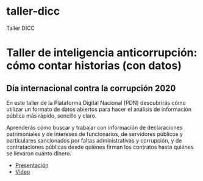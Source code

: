 # taller-dicc
Taller DICC
# Taller de inteligencia anticorrupción: cómo contar historias (con datos)
## Día internacional contra la corrupción 2020

En este taller de la Plataforma Digital Nacional (PDN) descubrirás cómo utilizar un formato de datos abiertos para hacer el análisis de información pública más rápido, sencillo y claro.

Aprenderás cómo buscar y trabajar con información de declaraciones patrimoniales y de intereses de funcionarios, de servidores públicos y particulares sancionados por faltas administrativas y corrupción, y de contrataciones públicas desde quiénes firman los contratos hasta quiénes se llevaron cuánto dinero.

- [Presentación](https://github.com/PDNMX/taller-dicc/files/6517571/Taller.de.inteligencia.anticorrupcion.pdf)
- [Video](https://www.youtube.com/watch?v=8uhvmyLjsHs&t=1111s)
